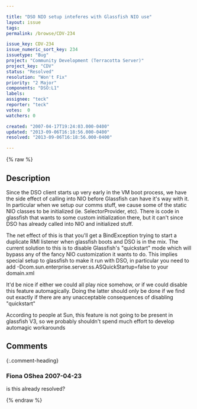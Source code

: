 ```yaml
---

title: "DSO NIO setup inteferes with Glassfish NIO use"
layout: issue
tags: 
permalink: /browse/CDV-234

issue_key: CDV-234
issue_numeric_sort_key: 234
issuetype: "Bug"
project: "Community Development (Terracotta Server)"
project_key: "CDV"
status: "Resolved"
resolution: "Won't Fix"
priority: "2 Major"
components: "DSO:L1"
labels: 
assignee: "teck"
reporter: "teck"
votes:  0
watchers: 0

created: "2007-04-17T19:24:03.000-0400"
updated: "2013-09-06T16:18:56.000-0400"
resolved: "2013-09-06T16:18:56.000-0400"

---
```




{% raw %}



## Description

<div markdown="1" class="description">

Since the DSO client starts up very early in the VM boot process, we have the side effect of calling into NIO before Glassfish can have it's way with it. In particular when we setup our comms stuff, we cause some of the static NIO classes to be initialized (ie. SelectorProvider, etc). There is code in glassfish that wants to some custom initialization there, but it can't since DSO has already called into NIO and initialized stuff. 

The net effect of this is that you'll get a BindException trying to start a duplicate RMI listener when glassfish boots and DSO is in the mix. The current solution to this is to disable Glassfish's "quickstart" mode which will bypass any of the fancy NIO customization it wants to do.  This implies special setup to glassfish to make it run with DSO, in particular you need to add <jvm-options>-Dcom.sun.enterprise.server.ss.ASQuickStartup=false</jvm-options> to your domain.xml

It'd be nice if either we could all play nice somehow, or if we could disable this feature automagically. Doing the latter should only be done if we find out exactly if there are any unacceptable consequences of disabling "quickstart"

According to people at Sun, this feature is not going to be present in glassfish V3, so we probably shouldn't spend much effort to develop automagic workarounds

</div>

## Comments


{:.comment-heading}
### **Fiona OShea** <span class="date">2007-04-23</span>

<div markdown="1" class="comment">

is this already resolved?

</div>



{% endraw %}
